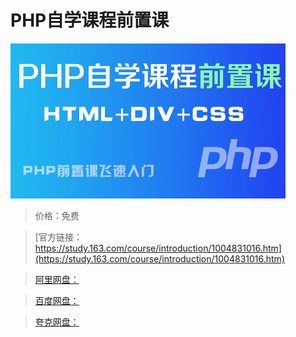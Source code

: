 # PHP自学课程前置课

![img](../../../assets/study163/free/ABD0319C5FBF9917668948556BF8CE22.jpg)

> 价格：免费

> [官方链接：https://study.163.com/course/introduction/1004831016.htm](https://study.163.com/course/introduction/1004831016.htm)

> [阿里网盘：]()

> [百度网盘：]()

> [夸克网盘：]()
